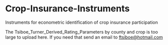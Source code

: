# Crop-Insurance-Instruments
Instruments for econometric identification of crop insurance participation

The Tsiboe_Turner_Derived_Rating_Parameters by county and crop is too large to upload here. If you need that send an email to ftsiboe@hotmail.com
